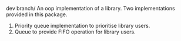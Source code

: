 dev branch/ An oop implementation of a library. Two implementations provided in this package.

1. Priority queue implementation to prioritise library users.
2. Queue to provide FIFO operation for library users.